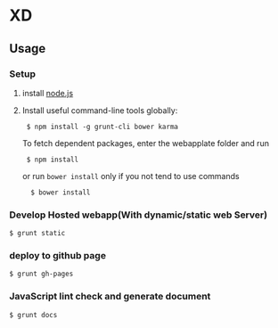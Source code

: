 # XD 


## Usage

### Setup

1. install [node.js](http://www.nodejs.org)

2. Install useful command-line tools globally:

        $ npm install -g grunt-cli bower karma

   To fetch dependent packages, enter the webapplate folder and run

        $ npm install

   or run `bower install` only if you not tend to use commands
   
         $ bower install


### Develop Hosted webapp(With dynamic/static web Server)

    $ grunt static

### deploy to github page

    $ grunt gh-pages

### JavaScript lint check and generate document

    $ grunt docs
